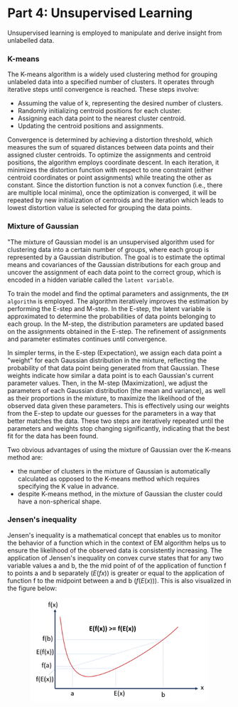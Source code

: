# Part 4: Unsupervised Learning
Unsupervised learning is employed to manipulate and derive insight from unlabelled data.
### K-means
The K-means algorithm is a widely used clustering method for grouping unlabeled data into a specified number of clusters. It operates through iterative steps until convergence is reached. These steps involve:

- Assuming the value of k, representing the desired number of clusters.
- Randomly initializing centroid positions for each cluster.
- Assigning each data point to the nearest cluster centroid.
- Updating the centroid positions and assignments.  

Convergence is determined by achieving a distortion threshold, which measures the sum of squared distances between data points and their assigned cluster centroids. To optimize the assignments and centroid positions, the algorithm employs coordinate descent. In each iteration, it minimizes the distortion function with respect to one constraint (either centroid coordinates or point assignments) while treating the other as constant. Since the distortion function is not a convex function (i.e., there are multiple local minima), once the optimization is converged, it will be repeated by new initialization of centroids and the iteration which leads to lowest distortion value is selected for grouping the data points.
### Mixture of Gaussian
"The mixture of Gaussian model is an unsupervised algorithm used for clustering data into a certain number of groups, where each group is represented by a Gaussian distribution. The goal is to estimate the optimal means and covariances of the Gaussian distributions for each group and uncover the assignment of each data point to the correct group, which is encoded in a hidden variable called the `latent variable`. 

To train the model and find the optimal parameters and assignments, the `EM algorithm` is employed. The algorithm iteratively improves the estimation by performing the E-step and M-step. In the E-step, the latent variable is approximated to determine the probabilities of data points belonging to each group. In the M-step, the distribution parameters are updated based on the  assignments obtained in the E-step. The refinement of assignments and parameter estimates continues until convergence.

In simpler terms, in the E-step (Expectation), we assign each data point a "weight" for each Gaussian distribution in the mixture, reflecting the probability of that data point being generated from that Gaussian. These weights indicate how similar a data point is to each Gaussian's current parameter values. Then, in the M-step (Maximization), we adjust the parameters of each Gaussian distribution (the mean and variance), as well as their proportions in the mixture, to maximize the likelihood of the observed data given these parameters. This is effectively using our weights from the E-step to update our guesses for the parameters in a way that better matches the data. These two steps are iteratively repeated until the parameters and weights stop changing significantly, indicating that the best fit for the data has been found.

Two obvious advantages of using the mixture of Gaussian over the K-means method are: 
- the number of clusters in the mixture of Gaussian is automatically calculated as opposed to the K-means method which requires specifying the K value in advance.
- despite K-means method, in the mixture of Gaussian the cluster could have a non-spherical shape.

### Jensen's inequality
Jensen's inequality is a mathematical concept that enables us to monitor the behavior of a function which in the context of EM algorithm helps us to ensure the likelihood of the observed data is consistently increasing. The application of Jensen's inequality on convex curve states that for any two variable values a and b, the the mid point of of the application of function f to points a and b separately ($E(fx)$) is greater or equal to the application of function f to the midpoint between a and b ($f(E(x))$). This is also visualized in the figure below:

<p align="center">
  <img src="Figure/Jensens_inequality.png" alt="Hypothesis Function" width="400"/>
</p>